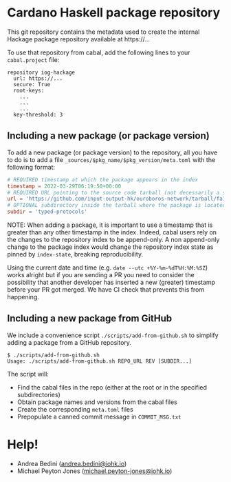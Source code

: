 # Cardano Haskell package repository

This git repository contains the metadata used to create the internal
Hackage package repository available at https://...

To use that repository from cabal, add the following lines to your
`cabal.project` file:

```
repository iog-hackage
  url: https://...
  secure: True
  root-keys:
    ...
    ...
    ...
  key-threshold: 3
```

## Including a new package (or package version)

To add a new package (or package version) to the repository, all you have
to do is to add a file `_sources/$pkg_name/$pkg_version/meta.toml` with the
following format:

```toml
# REQUIRED timestamp at which the package appears in the index
timestamp = 2022-03-29T06:19:50+00:00
# REQUIRED URL pointing to the source code tarball (not decessarily a sdist)
url = 'https://github.com/input-output-hk/ouroboros-network/tarball/fa10cb4eef1e7d3e095cec3c2bb1210774b7e5fa'
# OPTIONAL subdirectory inside the tarball where the package is located
subdir = 'typed-protocols'
```

NOTE: When adding a package, it is important to use a timestamp that is
greater than any other timestamp in the index. Indeed, cabal users rely on
the changes to the repository index to be append-only. A non append-only
change to the package index would change the repository index state as
pinned by `index-state`, breaking reproducibility.

Using the current date and time (e.g. `date --utc +%Y-%m-%dT%H:%M:%SZ`)
works alright but if you are sending a PR you need to consider the
possibility that another developer has inserted a new (greater) timestamp
before your PR got merged. We have CI check that prevents this from
happening.

## Including a new package from GitHub

We include a convenience script `./scripts/add-from-github.sh` to simplify
adding a package from a GitHub repository.

```
$ ./scripts/add-from-github.sh
Usage: ./scripts/add-from-github.sh REPO_URL REV [SUBDIR...]
```

The script will:

- Find the cabal files in the repo (either at the root or in the specified subdirectories)
- Obtain package names and versions from the cabal files
- Create the corresponding `meta.toml` files
- Prepopulate a canned commit message in `COMMIT_MSG.txt`

# Help!

- Andrea Bedini (andrea.bedini@iohk.io)
- Michael Peyton Jones (michael.peyton-jones@iohk.io)
